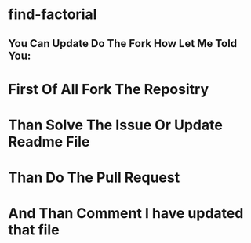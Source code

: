 # find-factorial

## You Can Update Do The Fork How Let Me Told You:
# First Of All Fork The Repositry
# Than Solve The Issue Or Update Readme File 
# Than Do The Pull Request 
# And Than Comment I have updated that file
